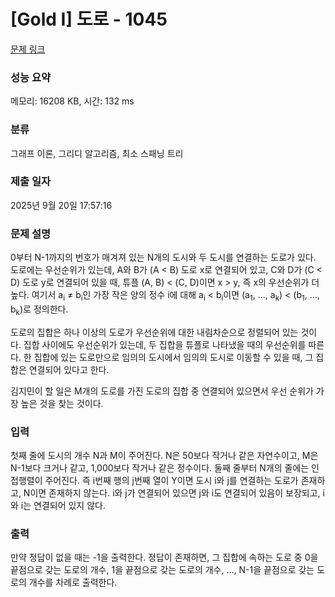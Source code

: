 # [Gold I] 도로 - 1045 

[문제 링크](https://www.acmicpc.net/problem/1045) 

### 성능 요약

메모리: 16208 KB, 시간: 132 ms

### 분류

그래프 이론, 그리디 알고리즘, 최소 스패닝 트리

### 제출 일자

2025년 9월 20일 17:57:16

### 문제 설명

<p>0부터 N-1까지의 번호가 매겨져 있는 N개의 도시와 두 도시를 연결하는 도로가 있다. 도로에는 우선순위가 있는데, A와 B가 (A < B) 도로 x로 연결되어 있고, C와 D가 (C < D) 도로 y로 연결되어 있을 때, 튜플 (A, B) < (C, D)이면 x > y, 즉 x의 우선순위가 더 높다. 여기서 a<sub>i</sub> ≠ b<sub>i</sub>인 가장 작은 양의 정수 i에 대해 a<sub>i</sub> < b<sub>i</sub>이면 (a<sub>1</sub>, ..., a<sub>k</sub>) < (b<sub>1</sub>, ..., b<sub>k</sub>)로 정의한다.</p>

<p>도로의 집합은 하나 이상의 도로가 우선순위에 대한 내림차순으로 정렬되어 있는 것이다. 집합 사이에도 우선순위가 있는데, 두 집합을 튜플로 나타냈을 때의 우선순위를 따른다. 한 집합에 있는 도로만으로 임의의 도시에서 임의의 도시로 이동할 수 있을 때, 그 집합은 연결되어 있다고 한다.</p>

<p>김지민이 할 일은 M개의 도로를 가진 도로의 집합 중 연결되어 있으면서 우선 순위가 가장 높은 것을 찾는 것이다.</p>

### 입력 

 <p>첫째 줄에 도시의 개수 N과 M이 주어진다. N은 50보다 작거나 같은 자연수이고, M은 N-1보다 크거나 같고, 1,000보다 작거나 같은 정수이다. 둘째 줄부터 N개의 줄에는 인접행렬이 주어진다. 즉 i번째 행의 j번째 열이 Y이면 도시 i와 j를 연결하는 도로가 존재하고, N이면 존재하지 않는다. i와 j가 연결되어 있으면 j와 i도 연결되어 있음이 보장되고, i와 i는 연결되어 있지 않다.</p>

### 출력 

 <p>만약 정답이 없을 때는 -1을 출력한다. 정답이 존재하면, 그 집합에 속하는 도로 중 0을 끝점으로 갖는 도로의 개수, 1을 끝점으로 갖는 도로의 개수, ..., N-1을 끝점으로 갖는 도로의 개수를 차례로 출력한다.</p>

